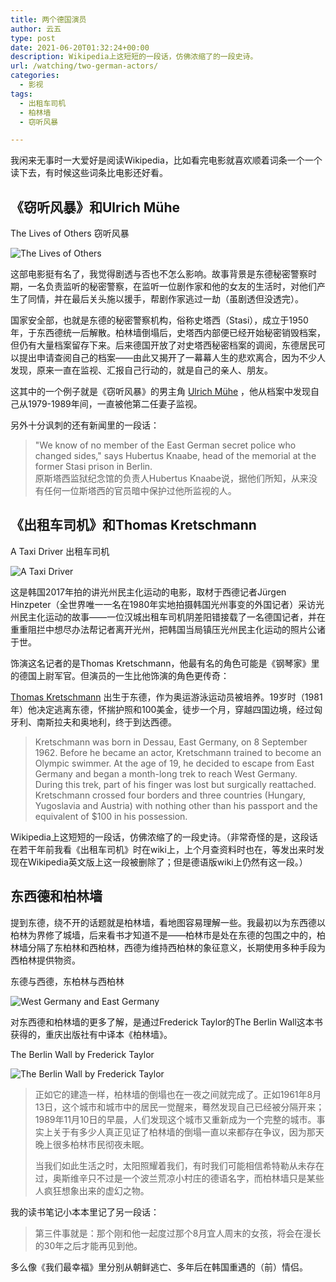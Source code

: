 ```yaml
---
title: 两个德国演员
author: 云五
type: post
date: 2021-06-20T01:32:24+00:00
description: Wikipedia上这短短的一段话，仿佛浓缩了的一段史诗。
url: /watching/two-german-actors/
categories:
  - 影视
tags:
  - 出租车司机
  - 柏林墙
  - 窃听风暴

---
```

我闲来无事时一大爱好是阅读Wikipedia，比如看完电影就喜欢顺着词条一个一个读下去，有时候这些词条比电影还好看。

## 《窃听风暴》和Ulrich Mühe

The Lives of Others 窃听风暴

![The Lives of Others](https://media.go5.dev/go5media/media_attachments/files/106/350/143/311/909/078/original/84d546b7730449d8.png)

这部电影挺有名了，我觉得剧透与否也不怎么影响。故事背景是东德秘密警察时期，一名负责监听的秘密警察，在监听一位剧作家和他的女友的生活时，对他们产生了同情，并在最后关头施以援手，帮剧作家逃过一劫（虽剧透但没透完）。

国家安全部，也就是东德的秘密警察机构，俗称史塔西（Stasi），成立于1950年，于东西德统一后解散。柏林墙倒塌后，史塔西内部便已经开始秘密销毁档案，但仍有大量档案留存下来。后来德国开放了对史塔西秘密档案的调阅，东德居民可以提出申请查阅自己的档案——由此又揭开了一幕幕人生的悲欢离合，因为不少人发现，原来一直在监视、汇报自己行动的，就是自己的亲人、朋友。

这其中的一个例子就是《窃听风暴》的男主角 [Ulrich Mühe](https://en.wikipedia.org/wiki/Ulrich_M%C3%BChe) ，他从档案中发现自己从1979-1989年间，一直被他第二任妻子监视。



另外十分讽刺的还有新闻里的一段话：

> "We know of no member of the East German secret police who changed sides," says Hubertus Knaabe, head of the memorial at the former Stasi prison in Berlin.  
> 原斯塔西监狱纪念馆的负责人Hubertus Knaabe说，据他们所知，从来没有任何一位斯塔西的官员暗中保护过他所监视的人。

## 《出租车司机》和Thomas Kretschmann

A Taxi Driver 出租车司机

![A Taxi Driver](https://media.go5.dev/go5media/media_attachments/files/106/350/174/181/349/829/original/a5e9d1756a2146d9.png)

这是韩国2017年拍的讲光州民主化运动的电影，取材于西德记者Jürgen Hinzpeter（全世界唯一一名在1980年实地拍摄韩国光州事变的外国记者）采访光州民主化运动的故事——一位汉城出租车司机阴差阳错接载了一名德国记者，并在重重阻拦中想尽办法帮记者离开光州，把韩国当局镇压光州民主化运动的照片公诸于世。

饰演这名记者的是Thomas Kretschmann，他最有名的角色可能是《钢琴家》里的德国上尉军官。但演员的一生比他饰演的角色更传奇：

[Thomas Kretschmann](https://en.wikipedia.org/wiki/Thomas_Kretschmann) 出生于东德，作为奥运游泳运动员被培养。19岁时（1981年）他决定逃离东德，怀揣护照和100美金，徒步一个月，穿越四国边境，经过匈牙利、南斯拉夫和奥地利，终于到达西德。

> Kretschmann was born in Dessau, East Germany, on 8 September 1962. Before he became an actor, Kretschmann trained to become an Olympic swimmer. At the age of 19, he decided to escape from East Germany and began a month-long trek to reach West Germany. During this trek, part of his finger was lost but surgically reattached. Kretschmann crossed four borders and three countries (Hungary, Yugoslavia and Austria) with nothing other than his passport and the equivalent of $100 in his possession.

Wikipedia上这短短的一段话，仿佛浓缩了的一段史诗。（非常奇怪的是，这段话在若干年前我看《出租车司机》时在wiki上，上个月查资料时也在，等发出来时发现在Wikipedia英文版上这一段被删除了；但是德语版wiki上仍然有这一段。）

## 东西德和柏林墙

提到东德，绕不开的话题就是柏林墙，看地图容易理解一些。我最初以为东西德以柏林为界修了城墙，后来看书才知道不是——柏林市是处在东德的包围之中的，柏林墙分隔了东柏林和西柏林，西德为维持西柏林的象征意义，长期使用多种手段为西柏林提供物资。

东德与西德，东柏林与西柏林

![West Germany and East Germany](https://media.go5.dev/go5media/media_attachments/files/106/440/586/196/808/555/original/95159d057309ec02.png)

对东西德和柏林墙的更多了解，是通过Frederick Taylor的The Berlin Wall这本书获得的，重庆出版社有中译本《柏林墙》。

The Berlin Wall by Frederick Taylor

![The Berlin Wall by Frederick Taylor](https://media.go5.dev/go5media/media_attachments/files/106/440/540/442/022/946/original/695001b90aa92caf.png)

> 正如它的建造一样，柏林墙的倒塌也在一夜之间就完成了。正如1961年8月13日，这个城市和城市中的居民一觉醒来，蓦然发现自己已经被分隔开来；1989年11月10日的早晨，人们发现这个城市又重新成为一个完整的城市。事实上关于有多少人真正见证了柏林墙的倒塌一直以来都存在争议，因为那天晚上很多柏林市民彻夜未眠。
> 
> 当我们如此生活之时，太阳照耀着我们，有时我们可能相信希特勒从未存在过，奥斯维辛只不过是一个波兰荒凉小村庄的德语名字，而柏林墙只是某些人疯狂想象出来的虚幻之物。

我的读书笔记小本本里记了另一段话：

> 第三件事就是：那个刚和他一起度过那个8月宜人周末的女孩，将会在漫长的30年之后才能再见到他。

多么像《我们最幸福》里分别从朝鲜逃亡、多年后在韩国重遇的（前）情侣。
